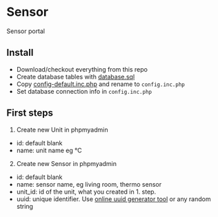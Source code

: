 Sensor
======

Sensor portal

Install
------
* Download/checkout everything from this repo
* Create database tables with [database.sql](database.sql)
* Copy [config-default.inc.php](config-default.inc.php) and rename to `config.inc.php`
* Set database connection info in `config.inc.php`

First steps
------
1. Create new Unit in phpmyadmin
  * id: default blank
  * name: unit name eg °C
2. Create new Sensor in phpmyadmin
  * id: default blank
  * name: sensor name, eg living room, thermo sensor
  * unit_id: id of the unit, what you created in 1. step.
  * uuid: unique identifier. Use [online uuid generator tool](http://www.guidgenerator.com/) or any random string



